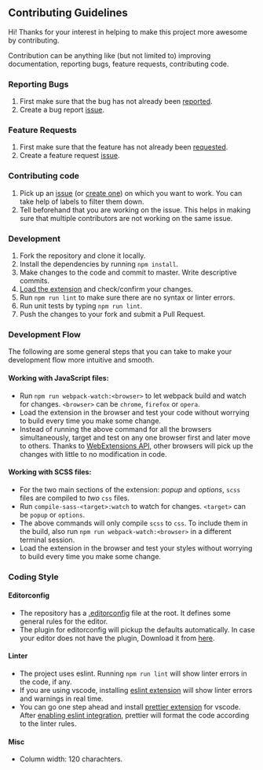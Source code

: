## Contributing Guidelines

Hi! Thanks for your interest in helping to make this project more awesome by contributing.

Contribution can be anything like (but not limited to) improving documentation, reporting bugs, feature requests, contributing code.

### Reporting Bugs

1. First make sure that the bug has not already been [reported](https://github.com/creativecommons/ccsearch-browser-extension/issues).
2. Create a bug report [issue](https://github.com/creativecommons/ccsearch-browser-extension/issues/new?template=bug_report.md).

### Feature Requests

1. First make sure that the feature has not already been [requested](https://github.com/creativecommons/ccsearch-browser-extension/issues).
2. Create a feature request [issue](https://github.com/creativecommons/ccsearch-browser-extension/issues/new?template=feature_request.md).

### Contributing code

1. Pick up an [issue](https://github.com/creativecommons/ccsearch-browser-extension/issues) (or [create one](https://github.com/creativecommons/ccsearch-browser-extension/issues/new/choose)) on which you want to work. You
   can take help of labels to filter them down.
2. Tell beforehand that you are working on the issue. This helps in making sure that multiple contributors are not working on the same issue.

### Development

1. Fork the repository and clone it locally.
2. Install the dependencies by running `npm install`.
3. Make changes to the code and commit to master. Write descriptive commits.
4. [Load the extension](https://github.com/creativecommons/ccsearch-browser-extension#installation-from-source) and check/confirm your changes.
5. Run `npm run lint` to make sure there are no syntax or linter errors.
6. Run unit tests by typing `npm run lint`.
7. Push the changes to your fork and submit a Pull Request.

### Development Flow

The following are some general steps that you can take to make your development flow more intuitive and smooth.

#### Working with JavaScript files:

- Run `npm run webpack-watch:<browser>` to let webpack build and watch for changes. `<browser>` can be `chrome`, `firefox` or `opera`.
- Load the extension in the browser and test your code without worrying to build every time you make some change.
- Instead of running the above command for all the browsers simultaneously, target and test on any one browser first and later move to others. Thanks to [WebExtensions API](https://developer.mozilla.org/en-US/docs/Mozilla/Add-ons/WebExtensions), other browsers will pick up the changes with little to no modification in code.

#### Working with SCSS files:

- For the two main sections of the extension: _popup_ and _options_, `scss` files are compiled to _two_ `css` files.
- Run `compile-sass-<target>:watch` to watch for changes. `<target>` can be `popup` or `options`.
- The above commands will only compile `scss` to `css`. To include them in the build, also run `npm run webpack-watch:<browser>` in a different terminal session.
- Load the extension in the browser and test your styles without worrying to build every time you make some change.

### Coding Style

#### Editorconfig

- The repository has a [.editorconfig](https://github.com/creativecommons/ccsearch-browser-extension/blob/master/.editorconfig) file at the root. It defines some general rules for the editor.
- The plugin for editorconfig will pickup the defaults automatically. In case your editor does not have the plugin, Download it from [here](https://editorconfig.org/#download).

#### Linter

- The project uses eslint. Running `npm run lint` will show linter errors in the code, if any.
- If you are using vscode, installing [eslint extension](https://marketplace.visualstudio.com/items?itemName=dbaeumer.vscode-eslint) will show linter errors and warnings in real time.
- You can go one step ahead and install [prettier extension](https://marketplace.visualstudio.com/items?itemName=esbenp.prettier-vscode) for vscode. After [enabling eslint integration](https://github.com/prettier/prettier-vscode#vscode-eslint-and-tslint-integration), prettier will format the code according to the linter rules.

#### Misc

- Column width: 120 charachters.
